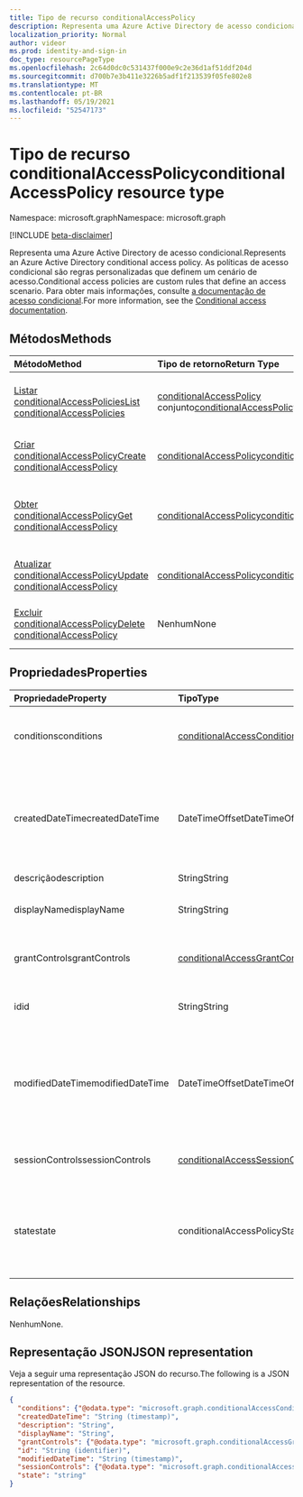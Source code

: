 ```yaml
---
title: Tipo de recurso conditionalAccessPolicy
description: Representa uma Azure Active Directory de acesso condicional. As políticas de acesso condicional são regras personalizadas que definem um cenário de acesso.
localization_priority: Normal
author: videor
ms.prod: identity-and-sign-in
doc_type: resourcePageType
ms.openlocfilehash: 2c64d0dc0c531437f000e9c2e36d1af51ddf204d
ms.sourcegitcommit: d700b7e3b411e3226b5adf1f213539f05fe802e8
ms.translationtype: MT
ms.contentlocale: pt-BR
ms.lasthandoff: 05/19/2021
ms.locfileid: "52547173"
---
```

# <a name="conditionalaccesspolicy-resource-type"></a><span data-ttu-id="25be8-104">Tipo de recurso conditionalAccessPolicy</span><span class="sxs-lookup"><span data-stu-id="25be8-104">conditionalAccessPolicy resource type</span></span>

<span data-ttu-id="25be8-105">Namespace: microsoft.graph</span><span class="sxs-lookup"><span data-stu-id="25be8-105">Namespace: microsoft.graph</span></span>

[!INCLUDE [beta-disclaimer](../../includes/beta-disclaimer.md)]

<span data-ttu-id="25be8-106">Representa uma Azure Active Directory de acesso condicional.</span><span class="sxs-lookup"><span data-stu-id="25be8-106">Represents an Azure Active Directory conditional access policy.</span></span> <span data-ttu-id="25be8-107">As políticas de acesso condicional são regras personalizadas que definem um cenário de acesso.</span><span class="sxs-lookup"><span data-stu-id="25be8-107">Conditional access policies are custom rules that define an access scenario.</span></span> <span data-ttu-id="25be8-108">Para obter mais informações, consulte [a documentação de acesso condicional](/azure/active-directory/conditional-access/).</span><span class="sxs-lookup"><span data-stu-id="25be8-108">For more information, see the [Conditional access documentation](/azure/active-directory/conditional-access/).</span></span>

## <a name="methods"></a><span data-ttu-id="25be8-109">Métodos</span><span class="sxs-lookup"><span data-stu-id="25be8-109">Methods</span></span>

| <span data-ttu-id="25be8-110">Método</span><span class="sxs-lookup"><span data-stu-id="25be8-110">Method</span></span>       | <span data-ttu-id="25be8-111">Tipo de retorno</span><span class="sxs-lookup"><span data-stu-id="25be8-111">Return Type</span></span> | <span data-ttu-id="25be8-112">Descrição</span><span class="sxs-lookup"><span data-stu-id="25be8-112">Description</span></span> |
|:-------------|:------------|:------------|
| [<span data-ttu-id="25be8-113">Listar conditionalAccessPolicies</span><span class="sxs-lookup"><span data-stu-id="25be8-113">List conditionalAccessPolicies</span></span>](../api/conditionalaccessroot-list-policies.md) | <span data-ttu-id="25be8-114">[conditionalAccessPolicy](conditionalaccesspolicy.md) conjunto</span><span class="sxs-lookup"><span data-stu-id="25be8-114">[conditionalAccessPolicy](conditionalaccesspolicy.md) collection</span></span> | <span data-ttu-id="25be8-115">Obter todos os objetos conditionalAccessPolicies na organização.</span><span class="sxs-lookup"><span data-stu-id="25be8-115">Get all of the conditionalAccessPolicies objects in the organization.</span></span> |
| [<span data-ttu-id="25be8-116">Criar conditionalAccessPolicy</span><span class="sxs-lookup"><span data-stu-id="25be8-116">Create conditionalAccessPolicy</span></span>](../api/conditionalaccessroot-post-policies.md) | [<span data-ttu-id="25be8-117">conditionalAccessPolicy</span><span class="sxs-lookup"><span data-stu-id="25be8-117">conditionalAccessPolicy</span></span>](conditionalaccesspolicy.md) | <span data-ttu-id="25be8-118">Crie um novo objeto conditionalAccessPolicy.</span><span class="sxs-lookup"><span data-stu-id="25be8-118">Create a new conditionalAccessPolicy object.</span></span> |
| [<span data-ttu-id="25be8-119">Obter conditionalAccessPolicy</span><span class="sxs-lookup"><span data-stu-id="25be8-119">Get conditionalAccessPolicy</span></span>](../api/conditionalaccesspolicy-get.md) | [<span data-ttu-id="25be8-120">conditionalAccessPolicy</span><span class="sxs-lookup"><span data-stu-id="25be8-120">conditionalAccessPolicy</span></span>](conditionalaccesspolicy.md) | <span data-ttu-id="25be8-121">Ler propriedades e relações de um objeto conditionalAccessPolicy.</span><span class="sxs-lookup"><span data-stu-id="25be8-121">Read properties and relationships of a conditionalAccessPolicy object.</span></span> |
| [<span data-ttu-id="25be8-122">Atualizar conditionalAccessPolicy</span><span class="sxs-lookup"><span data-stu-id="25be8-122">Update conditionalAccessPolicy</span></span>](../api/conditionalaccesspolicy-update.md) | [<span data-ttu-id="25be8-123">conditionalAccessPolicy</span><span class="sxs-lookup"><span data-stu-id="25be8-123">conditionalAccessPolicy</span></span>](conditionalaccesspolicy.md) | <span data-ttu-id="25be8-124">Atualize um objeto conditionalAccessPolicy.</span><span class="sxs-lookup"><span data-stu-id="25be8-124">Update a conditionalAccessPolicy object.</span></span> |
| [<span data-ttu-id="25be8-125">Excluir conditionalAccessPolicy</span><span class="sxs-lookup"><span data-stu-id="25be8-125">Delete conditionalAccessPolicy</span></span>](../api/conditionalaccesspolicy-delete.md) | <span data-ttu-id="25be8-126">Nenhum</span><span class="sxs-lookup"><span data-stu-id="25be8-126">None</span></span> | <span data-ttu-id="25be8-127">Exclua um objeto conditionalAccessPolicy.</span><span class="sxs-lookup"><span data-stu-id="25be8-127">Delete a conditionalAccessPolicy object.</span></span> |

## <a name="properties"></a><span data-ttu-id="25be8-128">Propriedades</span><span class="sxs-lookup"><span data-stu-id="25be8-128">Properties</span></span>

| <span data-ttu-id="25be8-129">Propriedade</span><span class="sxs-lookup"><span data-stu-id="25be8-129">Property</span></span>     | <span data-ttu-id="25be8-130">Tipo</span><span class="sxs-lookup"><span data-stu-id="25be8-130">Type</span></span>        | <span data-ttu-id="25be8-131">Descrição</span><span class="sxs-lookup"><span data-stu-id="25be8-131">Description</span></span> |
|:-------------|:------------|:------------|
|<span data-ttu-id="25be8-132">conditions</span><span class="sxs-lookup"><span data-stu-id="25be8-132">conditions</span></span>|[<span data-ttu-id="25be8-133">conditionalAccessConditionSet</span><span class="sxs-lookup"><span data-stu-id="25be8-133">conditionalAccessConditionSet</span></span>](conditionalaccessconditionset.md)| <span data-ttu-id="25be8-134">Especifica as regras que devem ser atendidas para que a política seja aplicada.</span><span class="sxs-lookup"><span data-stu-id="25be8-134">Specifies the rules that must be met for the policy to apply.</span></span> <span data-ttu-id="25be8-135">Obrigatório.</span><span class="sxs-lookup"><span data-stu-id="25be8-135">Required.</span></span> |
|<span data-ttu-id="25be8-136">createdDateTime</span><span class="sxs-lookup"><span data-stu-id="25be8-136">createdDateTime</span></span>|<span data-ttu-id="25be8-137">DateTimeOffset</span><span class="sxs-lookup"><span data-stu-id="25be8-137">DateTimeOffset</span></span>| <span data-ttu-id="25be8-138">O tipo Timestamp representa informações de data e hora usando o formato ISO 8601 e está sempre no horário UTC.</span><span class="sxs-lookup"><span data-stu-id="25be8-138">The Timestamp type represents date and time information using ISO 8601 format and is always in UTC time.</span></span> <span data-ttu-id="25be8-139">Por exemplo, meia-noite UTC em 1 de janeiro de 2014 é `2014-01-01T00:00:00Z`.</span><span class="sxs-lookup"><span data-stu-id="25be8-139">For example, midnight UTC on Jan 1, 2014 is `2014-01-01T00:00:00Z`.</span></span> <span data-ttu-id="25be8-140">Readonly.</span><span class="sxs-lookup"><span data-stu-id="25be8-140">Readonly.</span></span> |
|<span data-ttu-id="25be8-141">descrição</span><span class="sxs-lookup"><span data-stu-id="25be8-141">description</span></span>|<span data-ttu-id="25be8-142">String</span><span class="sxs-lookup"><span data-stu-id="25be8-142">String</span></span>| <span data-ttu-id="25be8-143">Não usado.</span><span class="sxs-lookup"><span data-stu-id="25be8-143">Not used.</span></span> |
|<span data-ttu-id="25be8-144">displayName</span><span class="sxs-lookup"><span data-stu-id="25be8-144">displayName</span></span>|<span data-ttu-id="25be8-145">String</span><span class="sxs-lookup"><span data-stu-id="25be8-145">String</span></span>| <span data-ttu-id="25be8-146">Especifica um nome de exibição para o objeto conditionalAccessPolicy.</span><span class="sxs-lookup"><span data-stu-id="25be8-146">Specifies a display name for the conditionalAccessPolicy object.</span></span> |
|<span data-ttu-id="25be8-147">grantControls</span><span class="sxs-lookup"><span data-stu-id="25be8-147">grantControls</span></span>|[<span data-ttu-id="25be8-148">conditionalAccessGrantControls</span><span class="sxs-lookup"><span data-stu-id="25be8-148">conditionalAccessGrantControls</span></span>](conditionalaccessgrantcontrols.md)| <span data-ttu-id="25be8-149">Especifica os controles de concessão que devem ser cumpridos para passar a política.</span><span class="sxs-lookup"><span data-stu-id="25be8-149">Specifies the grant controls that must be fulfilled to pass the policy.</span></span> |
|<span data-ttu-id="25be8-150">id</span><span class="sxs-lookup"><span data-stu-id="25be8-150">id</span></span>|<span data-ttu-id="25be8-151">String</span><span class="sxs-lookup"><span data-stu-id="25be8-151">String</span></span>| <span data-ttu-id="25be8-152">Especifica o identificador de um objeto conditionalAccessPolicy.</span><span class="sxs-lookup"><span data-stu-id="25be8-152">Specifies the identifier of a conditionalAccessPolicy object.</span></span> <span data-ttu-id="25be8-153">Somente leitura.</span><span class="sxs-lookup"><span data-stu-id="25be8-153">Read-only.</span></span>|
|<span data-ttu-id="25be8-154">modifiedDateTime</span><span class="sxs-lookup"><span data-stu-id="25be8-154">modifiedDateTime</span></span>| <span data-ttu-id="25be8-155">DateTimeOffset</span><span class="sxs-lookup"><span data-stu-id="25be8-155">DateTimeOffset</span></span>|<span data-ttu-id="25be8-156">O tipo Timestamp representa informações de data e hora usando o formato ISO 8601 e está sempre no horário UTC.</span><span class="sxs-lookup"><span data-stu-id="25be8-156">The Timestamp type represents date and time information using ISO 8601 format and is always in UTC time.</span></span> <span data-ttu-id="25be8-157">Por exemplo, meia-noite UTC em 1 de janeiro de 2014 é `2014-01-01T00:00:00Z`.</span><span class="sxs-lookup"><span data-stu-id="25be8-157">For example, midnight UTC on Jan 1, 2014 is `2014-01-01T00:00:00Z`.</span></span> <span data-ttu-id="25be8-158">Readonly.</span><span class="sxs-lookup"><span data-stu-id="25be8-158">Readonly.</span></span> |
|<span data-ttu-id="25be8-159">sessionControls</span><span class="sxs-lookup"><span data-stu-id="25be8-159">sessionControls</span></span>|[<span data-ttu-id="25be8-160">conditionalAccessSessionControls</span><span class="sxs-lookup"><span data-stu-id="25be8-160">conditionalAccessSessionControls</span></span>](conditionalaccesssessioncontrols.md)| <span data-ttu-id="25be8-161">Especifica os controles de sessão que são imposto após a assinatura.</span><span class="sxs-lookup"><span data-stu-id="25be8-161">Specifies the session controls that are enforced after sign-in.</span></span> |
|<span data-ttu-id="25be8-162">state</span><span class="sxs-lookup"><span data-stu-id="25be8-162">state</span></span>|<span data-ttu-id="25be8-163">conditionalAccessPolicyState</span><span class="sxs-lookup"><span data-stu-id="25be8-163">conditionalAccessPolicyState</span></span>| <span data-ttu-id="25be8-164">Especifica o estado do objeto conditionalAccessPolicy.</span><span class="sxs-lookup"><span data-stu-id="25be8-164">Specifies the state of the conditionalAccessPolicy object.</span></span> <span data-ttu-id="25be8-165">Os valores possíveis são: `enabled`, `disabled`, `enabledForReportingButNotEnforced`.</span><span class="sxs-lookup"><span data-stu-id="25be8-165">Possible values are: `enabled`, `disabled`, `enabledForReportingButNotEnforced`.</span></span> <span data-ttu-id="25be8-166">Obrigatório.</span><span class="sxs-lookup"><span data-stu-id="25be8-166">Required.</span></span> |

## <a name="relationships"></a><span data-ttu-id="25be8-167">Relações</span><span class="sxs-lookup"><span data-stu-id="25be8-167">Relationships</span></span>

<span data-ttu-id="25be8-168">Nenhum</span><span class="sxs-lookup"><span data-stu-id="25be8-168">None.</span></span>

## <a name="json-representation"></a><span data-ttu-id="25be8-169">Representação JSON</span><span class="sxs-lookup"><span data-stu-id="25be8-169">JSON representation</span></span>

<span data-ttu-id="25be8-170">Veja a seguir uma representação JSON do recurso.</span><span class="sxs-lookup"><span data-stu-id="25be8-170">The following is a JSON representation of the resource.</span></span>

<!-- {
  "blockType": "resource",
  "optionalProperties": [
    "displayName",
    "description",
    "sessionControls",
    "grantControls"
  ],
  "@odata.type": "microsoft.graph.conditionalAccessPolicy",
  "baseType":"microsoft.graph.entity",
  "keyProperty": "id"
}-->

```json
{
  "conditions": {"@odata.type": "microsoft.graph.conditionalAccessConditionSet"},
  "createdDateTime": "String (timestamp)",
  "description": "String",
  "displayName": "String",
  "grantControls": {"@odata.type": "microsoft.graph.conditionalAccessGrantControls"},
  "id": "String (identifier)",
  "modifiedDateTime": "String (timestamp)",
  "sessionControls": {"@odata.type": "microsoft.graph.conditionalAccessSessionControls"},
  "state": "string"
}
```

<!-- uuid: 16cd6b66-4b1a-43a1-adaf-3a886856ed98
2019-02-04 14:57:30 UTC -->
<!-- {
  "type": "#page.annotation",
  "description": "conditionalAccessPolicy resource",
  "keywords": "",
  "section": "documentation",
  "tocPath": ""
}-->
